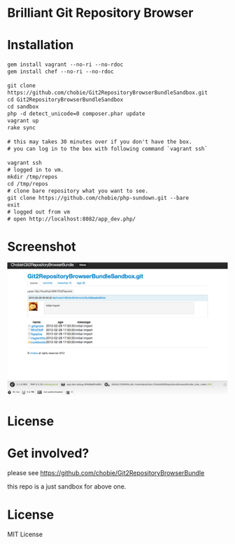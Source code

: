 # Brilliant Git Repository Browser


# Installation

````
gem install vagrant --no-ri --no-rdoc
gem install chef --no-ri --no-rdoc

git clone https://github.com/chobie/Git2RepositoryBrowserBundleSandbox.git
cd Git2RepositoryBrowserBundleSandbox
cd sandbox
php -d detect_unicode=0 composer.phar update
vagrant up
rake sync

# this may takes 30 minutes over if you don't have the box.
# you can log in to the box with following command `vagrant ssh`

vagrant ssh
# logged in to vm.
mkdir /tmp/repos
cd /tmp/repos
# clone bare repository what you want to see.
git clone https://github.com/chobie/php-sundown.git --bare
exit
# logged out from vm
# open http://localhost:8082/app_dev.php/
````


# Screenshot

[![screenshot](https://github.com/chobie/Git2RepositoryBrowserBundleSandbox/raw/master/images/git2repositorybrowserbundle.png)](http://travis-ci.org/chobie/fluent-logger-php)

# License

# Get involved?

please see https://github.com/chobie/Git2RepositoryBrowserBundle

this repo is a just sandbox for above one.

# License

MIT License
